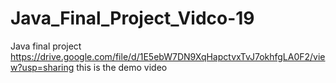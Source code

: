 # Java_Final_Project_Vidco-19
Java final project 
https://drive.google.com/file/d/1E5ebW7DN9XqHapctvxTvJ7okhfgLA0F2/view?usp=sharing this is the demo video 

